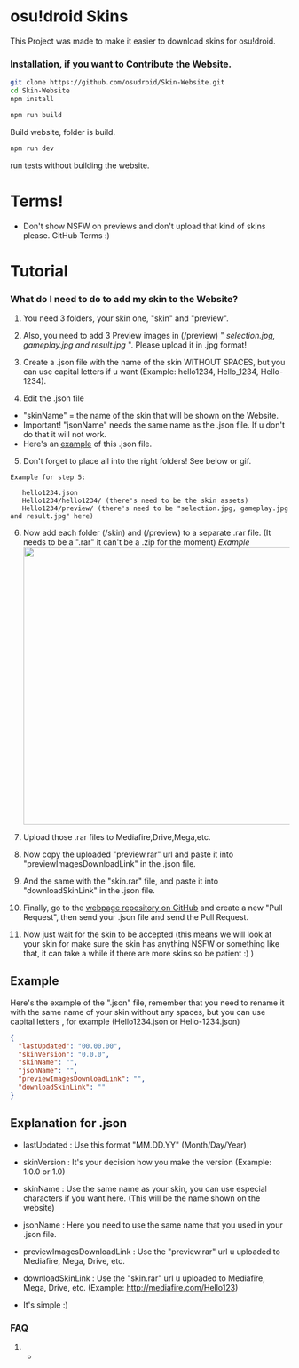 # osu!droid Skins
This Project was made to make it easier to download skins for osu!droid.

### Installation, if you want to Contribute the Website.
```bash
git clone https://github.com/osudroid/Skin-Website.git
cd Skin-Website
npm install
```
```bash
npm run build
```
Build website, folder is build.
```bash
npm run dev
```
run tests without building the website.


# Terms!
- Don't show NSFW on previews and don't upload that kind of skins please. GitHub Terms :)

# Tutorial
### What do I need to do to add my skin to the Website?
1. You need 3 folders, your skin one, "skin" and "preview".

2. Also, you need to add 3 Preview images in (/preview) " *selection.jpg, gameplay.jpg and result.jpg* ". Please upload it in .jpg format!

3. Create a .json file with the name of the skin WITHOUT SPACES, but you can use capital letters if u want (Example: hello1234, Hello_1234, Hello-1234).

4. Edit the .json file
- "skinName" = the name of the skin that will be shown on the Website.
- Important! "jsonName" needs the same name as the .json file. If u don't do that it will not work.
- Here's an [example](https://github.com/osudroid/Skin-Website/tree/main/static/example.json) of this .json file.

5. Don't forget to place all into the right folders! See below or gif.
 ```text
 Example for step 5:
 
    hello1234.json
    Hello1234/hello1234/ (there's need to be the skin assets)
    Hello1234/preview/ (there's need to be "selection.jpg, gameplay.jpg and result.jpg" here)
 ```
6. Now add each folder (/skin) and (/preview) to a separate .rar file. (It needs to be a ".rar" it can't be a .zip for the moment)
   *Example*
   <img src="https://skins.osudroid.moe/d/preview.gif" width="500px;" alt=""/><br />

7. Upload those .rar files to Mediafire,Drive,Mega,etc.

8. Now copy the uploaded "preview.rar" url and paste it into "previewImagesDownloadLink" in the .json file.

9. And the same with the "skin.rar" file, and paste it into "downloadSkinLink" in the .json file.

10. Finally, go to the [webpage repository on GitHub](https://github.com/osudroid/Skin-Website) and create a new "Pull Request", then send your .json file and send the Pull Request.

11. Now just wait for the skin to be accepted (this means we will look at your skin for make sure the skin has anything NSFW or something like that, it can take a while if there are more skins so be patient :) )

## Example
Here's the example of the ".json" file, remember that you need to rename it with the same name of your skin without any spaces, but you can use capital letters , for example (Hello1234.json or Hello-1234.json)

```json
{
  "lastUpdated": "00.00.00",
  "skinVersion": "0.0.0",
  "skinName": "",
  "jsonName": "",
  "previewImagesDownloadLink": "",
  "downloadSkinLink": ""
}
```
## Explanation for .json
- lastUpdated : Use this format "MM.DD.YY" (Month/Day/Year)

- skinVersion : It's your decision how you make the version (Example: 1.0.0 or 1.0)

- skinName : Use the same name as your skin, you can use especial characters if you want here. (This will be the name shown on the website)

- jsonName : Here you need to use the same name that you used in your .json file.

- previewImagesDownloadLink : Use the "preview.rar" url u uploaded to Mediafire, Mega, Drive, etc.

- downloadSkinLink : Use the "skin.rar" url u uploaded to Mediafire, Mega, Drive, etc. (Example: http://mediafire.com/Hello123)

- It's simple :)

### FAQ
1. -
